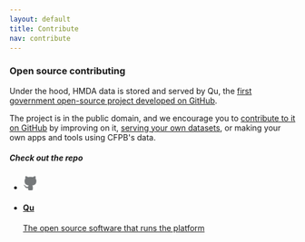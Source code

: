 ```yaml
---
layout: default
title: Contribute
nav: contribute
---
```

### Open source contributing

Under the hood, HMDA data is stored and served by Qu, the [first government open-source project developed on GitHub](http://cfpb.github.io/qu/).

The project is in the public domain, and we encourage you to [contribute to it on GitHub](http://github.com/cfpb/qu) by improving on it, [serving your own datasets](http://cfpb.github.io/qu/data_publishing.html), or making your own apps and tools using CFPB's data.

##### Check out the repo

<ul class="repo-list no-padding">
  <li class="list-icon">
    <p class="image-wrap">
      <img src="static/img/octocat.png" width="25px" title="Github">
    </p>
  </li>
  <li>
    <a href="https://github.com/cfpb/qu">
      <h4>Qu</h4>
      <p>The open source software that runs the platform</p>
    </a>
  </li>
</ul>
<body id="contribute"></body>
